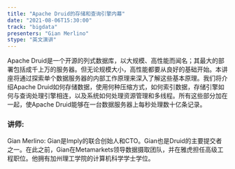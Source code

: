 ```yaml
---
title: "Apache Druid的存储和查询引擎内幕"
date: "2021-08-06T15:30:00" 
track: "bigdata"
presenters: "Gian Merlino"
stype: "英文演讲"
---
```

Apache Druid是一个开源的列式数据库，以大规模、高性能而闻名；其最大的部署包括成千上万的服务器。但无论规模大小，高性能都要从良好的基础开始。本讲座将通过探索单个数据服务器的内部工作原理来深入了解这些基本原理。我们将介绍Apache Druid如何存储数据，使用何种压缩方式，如何索引数据，存储引擎如何与查询处理引擎相连，以及系统如何处理资源管理和多线程。所有这些部分加在一起，使Apache Druid能够在一台数据服务器上每秒处理数十亿条记录。
 ### 讲师: 
 Gian Merlino:  Gian是Imply的联合创始人和CTO。Gian也是Druid的主要提交者之一。在此之前，Gian在Metamarkets领导数据摄取团队，并在雅虎担任高级工程职位。他拥有加州理工学院的计算机科学学士学位。